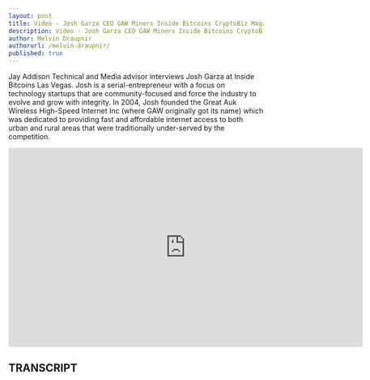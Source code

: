 ```yaml
---
layout: post
title: Video - Josh Garza CEO GAW Miners Inside Bitcoins CryptoBiz Magazine
description: Video - Josh Garza CEO GAW Miners Inside Bitcoins CryptoBiz Magazine
author: Melvin Draupnir
authorurl: /melvin-draupnir/
published: true
---
```


<p>Jay Addison Technical and Media advisor interviews Josh Garza at Inside Bitcoins Las Vegas. Josh is a serial-entrepreneur with a focus on technology startups that are community-focused and force the industry to evolve and grow with integrity. In 2004, Josh founded the Great Auk Wireless High-Speed Internet Inc (where GAW originally got its name) which was dedicated to providing fast and affordable internet access to both urban and rural areas that were traditionally under-served by the competition.</p>

<center><iframe width="700" height="394" src="https://www.youtube.com/embed/2PgmcmGMLnI" frameborder="0" allowfullscreen></iframe></center>

<h2>TRANSCRIPT</h2>
